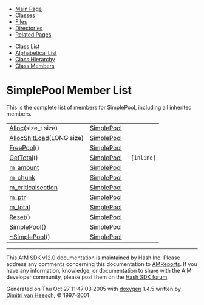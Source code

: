 <div class="tabs">

- [Main Page](index.md)
- <span id="current">[Classes](annotated.md)</span>
- [Files](files.md)
- [Directories](dirs.md)
- [Related Pages](pages.md)

</div>

<div class="tabs">

- [Class List](annotated.md)
- [Alphabetical List](classes.md)
- [Class Hierarchy](hierarchy.md)
- [Class Members](functions.md)

</div>

# SimplePool Member List

This is the complete list of members for <a href="classSimplePool.md" class="el">SimplePool</a>, including all inherited members.

|  |  |  |
|----|----|----|
| <a href="classSimplePool.md#c1a36b6050d5609570081ede27b259c4" class="el">Alloc</a>(size_t size) | <a href="classSimplePool.md" class="el">SimplePool</a> |  |
| <a href="classSimplePool.md#53ec6eeccd7f17654dd9c37302676315" class="el">AllocShitLoad</a>(LONG size) | <a href="classSimplePool.md" class="el">SimplePool</a> |  |
| <a href="classSimplePool.md#49a3e87dfcb34a8dc782243de471bea9" class="el">FreePool</a>() | <a href="classSimplePool.md" class="el">SimplePool</a> |  |
| <a href="classSimplePool.md#a0220381b7ca4bee6ae0bc21b6f8a5fc" class="el">GetTotal</a>() | <a href="classSimplePool.md" class="el">SimplePool</a> | ` [inline]` |
| <a href="classSimplePool.md#edb9994036741c55a4a4fa6653a7d8bb" class="el">m_amount</a> | <a href="classSimplePool.md" class="el">SimplePool</a> |  |
| <a href="classSimplePool.md#de025bd11225a5649d6067a7a294cfb8" class="el">m_chunk</a> | <a href="classSimplePool.md" class="el">SimplePool</a> |  |
| <a href="classSimplePool.md#ab45ae9b8fc212c509d321bcc78ff75e" class="el">m_criticalsection</a> | <a href="classSimplePool.md" class="el">SimplePool</a> |  |
| <a href="classSimplePool.md#d69ddb9a1b8e956eada83f688ce2cb2b" class="el">m_ptr</a> | <a href="classSimplePool.md" class="el">SimplePool</a> |  |
| <a href="classSimplePool.md#6c9b5ebae49f49b8b6a037c129428774" class="el">m_total</a> | <a href="classSimplePool.md" class="el">SimplePool</a> |  |
| <a href="classSimplePool.md#723c2e35b3e2fa578261be72c871f300" class="el">Reset</a>() | <a href="classSimplePool.md" class="el">SimplePool</a> |  |
| <a href="classSimplePool.md#f80f1eb2f178ce55e4c3b6f66819a616" class="el">SimplePool</a>() | <a href="classSimplePool.md" class="el">SimplePool</a> |  |
| <a href="classSimplePool.md#e99e5306db341157e7b46509a3644d1c" class="el">~SimplePool</a>() | <a href="classSimplePool.md" class="el">SimplePool</a> |  |

------------------------------------------------------------------------

<span class="small">This A:M SDK v12.0 documentation is maintained by Hash Inc. Please address any comments concerning this documentation to [AMReports](http://www.hash.com/reports). If you have any information, knowledge, or documentation to share with the A:M developer community, please post them on the [Hash SDK forum](http://www.hash.com/forums/index.php?showforum=11).</span>

Generated on Thu Oct 27 11:47:03 2005 with [<span class="image placeholder" original-image-src="doxygen.png" original-image-title="" height="45" width="100" align="middle" border="0">doxygen</span>](http://www.doxygen.org/index.html) 1.4.5 written by [Dimitri van Heesch](mailto:dimitri@stack.nl), © 1997-2001
